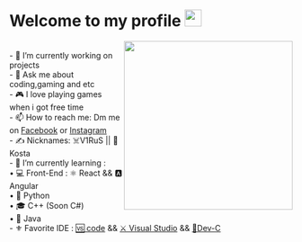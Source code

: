  <h1>Welcome to my profile <img src="https://raw.githubusercontent.com/iampavangandhi/iampavangandhi/master/gifs/Hi.gif" width="30px"></h1>
 <img align="right" src="https://avatars.githubusercontent.com/u/68782786?s=400&u=d80687ca8987a4cda0ec41012b3c2633a1f1fe52&v=4" width=300 />
        <br>
        - 🔭 I’m currently working on projects <br>
        - 💬 Ask me about coding,gaming and etc <br>
        - 🎮 I love playing games when i got free time <br>
        - 📫 How to reach me: Dm me on <a href="https://www.facebook.com/Kosta202/">Facebook</a> or <a href="https://www.instagram.com/kostad22/">Instagram</a> <br>
        - ✍️ Nicknames: ☠️V1RuS || 🤠Kosta <br>
        - 🌱 I’m currently learning : <br>
              • 💻 Front-End : ⚛️ React && 🅰️ Angular  <br>
              • 🐍 Python  <br>
              • 🎓 C++ (Soon C#) <br>
              • 📱 Java <br>
        - ⚜️ Favorite IDE : <a href="https://code.visualstudio.com/">🆚 code</a> && <a href="https://visualstudio.microsoft.com/">⚔️ Visual Studio</a> && <a href="https://sourceforge.net/projects/orwelldevcpp/">🔰Dev-C</a> <br>
